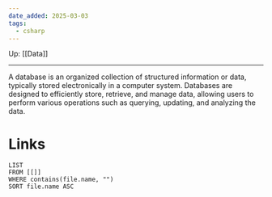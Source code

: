 ```yaml
---
date_added: 2025-03-03
tags:
  - csharp
---
```

Up: [[Data]]
___
 A database is an organized collection of structured information or data, typically stored electronically in a computer system. Databases are designed to efficiently store, retrieve, and manage data, allowing users to perform various operations such as querying, updating, and analyzing the data.
# Links
```dataview
LIST
FROM [[]]
WHERE contains(file.name, "")
SORT file.name ASC
```
